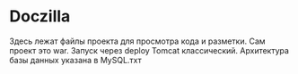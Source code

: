 # Doczilla
Здесь лежат файлы проекта для просмотра кода и разметки. Сам проект это war. Запуск через deploy Tomcat классический. Архитектура базы данных указана в MySQL.тхт
